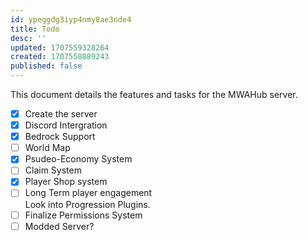 ```yaml
---
id: ypeggdg3iyp4nmy8ae3nde4
title: Todo
desc: ''
updated: 1707559328264
created: 1707558889243
published: false
---
```

This document details the features and tasks for the MWAHub server.

 - [x] Create the server
 - [x] Discord Intergration
 - [x] Bedrock Support
 - [ ] World Map
 - [x] Psudeo-Economy System
 - [ ] Claim System
 - [x] Player Shop system
 - [ ] Long Term player engagement  
 Look into Progression Plugins.
 - [ ] Finalize Permissions System
 - [ ] Modded Server?